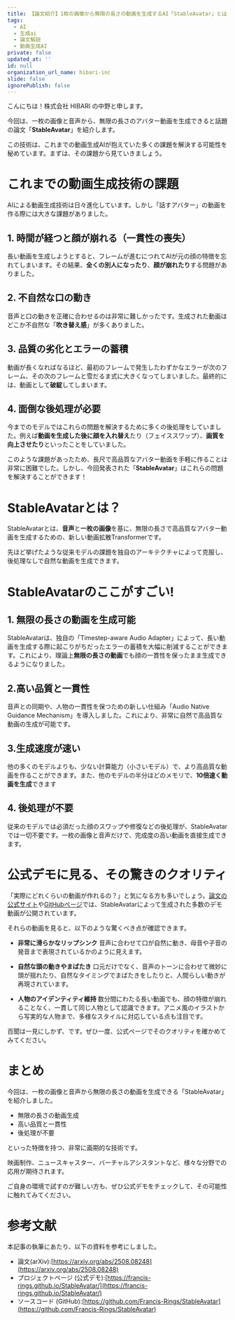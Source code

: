 ```yaml
---
title: 【論文紹介】1枚の画像から無限の長さの動画を生成するAI「StableAvatar」とは？
tags:
  - AI
  - 生成ai
  - 論文解説
  - 動画生成AI
private: false
updated_at: ''
id: null
organization_url_name: hibari-inc
slide: false
ignorePublish: false
---
```


こんにちは！株式会社 HIBARI の中野と申します。

今回は、一枚の画像と音声から、無限の長さのアバター動画を生成できると話題の論文「**StableAvatar**」を紹介します。

この技術は、これまでの動画生成AIが抱えていた多くの課題を解決する可能性を秘めています。まずは、その課題から見ていきましょう。

# これまでの動画生成技術の課題

AIによる動画生成技術は日々進化しています。しかし「話すアバター」の動画を作る際には大きな課題がありました。

## 1. 時間が経つと顔が崩れる（一貫性の喪失）

長い動画を生成しようとすると、フレームが進むにつれてAIが元の顔の特徴を忘れてしまいます。その結果、**全くの別人になったり**、**顔が崩れたり**する問題がありました。

## 2. 不自然な口の動き

音声と口の動きを正確に合わせるのは非常に難しかったです。生成された動画はどこか不自然な「**吹き替え感**」が多くありました。

## 3. 品質の劣化とエラーの蓄積

動画が長くなればなるほど、最初のフレームで発生したわずかなエラーが次のフレーム、その次のフレームと雪だるま式に大きくなってしまいました。最終的には、動画として**破綻**してしまいます。

## 4. 面倒な後処理が必要

今までのモデルではこれらの問題を解決するために多くの後処理をしていました。例えば**動画を生成した後に顔を入れ替え**たり（フェイススワップ）、**画質を向上させたり**といったことをしていました。

このような課題があったため、長尺で高品質なアバター動画を手軽に作ることは非常に困難でした。しかし、今回発表された「**StableAvatar**」はこれらの問題を解決することができます！

# StableAvatarとは？

StableAvatarとは、**音声**と**一枚の画像**を基に、無限の長さで高品質なアバター動画を生成するための、新しい動画拡散Transformerです。

先ほど挙げたような従来モデルの課題を独自のアーキテクチャによって克服し、後処理なしで自然な動画を生成できます。

# StableAvatarのここがすごい!

## 1. 無限の長さの動画を生成可能

StableAvatarは、独自の「Timestep-aware Audio Adapter」によって、長い動画を生成する際に起こりがちだったエラーの蓄積を大幅に削減することができます。これにより、理論上**無限の長さの動画**でも顔の一貫性を保ったまま生成できるようになりました。

## 2.高い品質と一貫性

音声との同期や、人物の一貫性を保つための新しい仕組み「Audio Native Guidance Mechanism」を導入しました。これにより、非常に自然で高品質な動画の生成が可能です。

## 3.生成速度が速い

他の多くのモデルよりも、少ない計算能力（小さいモデル）で、より高品質な動画を作ることができます。また、他のモデルの半分ほどのメモリで、**10倍速く動画を生成**できます

## 4. 後処理が不要

従来のモデルでは必須だった顔のスワップや修復などの後処理が、StableAvatarでは一切不要です。一枚の画像と音声だけで、完成度の高い動画を直接生成できます。


# 公式デモに見る、その驚きのクオリティ

「実際にどれくらいの動画が作れるの？」と気になる方も多いでしょう。[論文の公式サイト](https://francis-rings.github.io/StableAvatar/)や[GitHubページ](https://github.com/Francis-Rings/StableAvatar)では、StableAvatarによって生成された多数のデモ動画が公開されています。

それらの動画を見ると、以下のような驚くべき点が確認できます。

- **非常に滑らかなリップシンク**
  音声に合わせて口が自然に動き、母音や子音の発音まで表現されているかのように見えます。

- **自然な頭の動きやまばたき**
  口元だけでなく、音声のトーンに合わせて微妙に頭が揺れたり、自然なタイミングでまばたきをしたりと、人間らしい動きが再現されています。

- **人物のアイデンティティ維持** 
  数分間にわたる長い動画でも、顔の特徴が崩れることなく、一貫して同じ人物として認識できます。アニメ風のイラストから写実的な人物まで、多様なスタイルに対応している点も注目です。

百聞は一見にしかず、です。ぜひ一度、公式ページでそのクオリティを確かめてみてください。

# まとめ

今回は、一枚の画像と音声から無限の長さの動画を生成できる「StableAvatar」を紹介しました。

- 無限の長さの動画生成
- 高い品質と一貫性
- 後処理が不要

といった特徴を持つ、非常に画期的な技術です。

映画制作、ニュースキャスター、バーチャルアシスタントなど、様々な分野での応用が期待されます。

ご自身の環境で試すのが難しい方も、ぜひ公式デモをチェックして、その可能性に触れてみてください。

# 参考文献

本記事の執筆にあたり、以下の資料を参考にしました。
- 論文(arXiv):[https://arxiv.org/abs/2508.08248](https://arxiv.org/abs/2508.08248)
- プロジェクトページ (公式デモ):[https://francis-rings.github.io/StableAvatar/](https://francis-rings.github.io/StableAvatar/)
- ソースコード (GitHub):[https://github.com/Francis-Rings/StableAvatar](https://github.com/Francis-Rings/StableAvatar)
